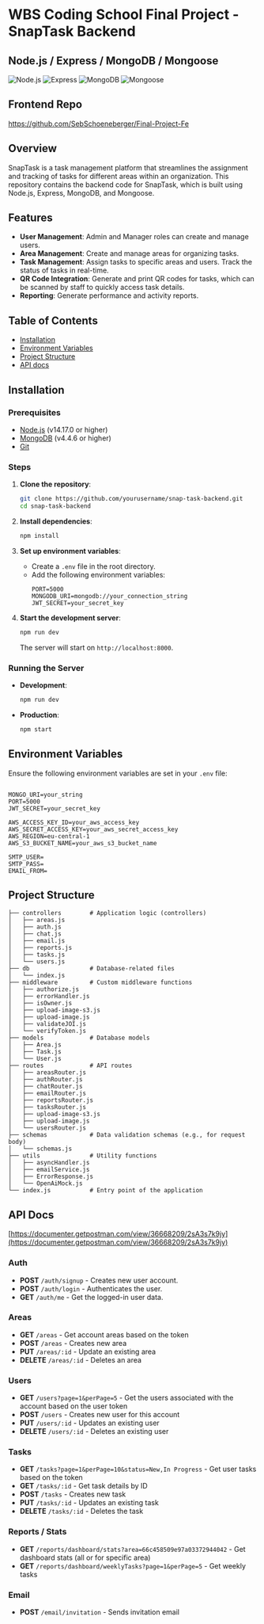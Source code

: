 # WBS Coding School Final Project - SnapTask Backend

## Node.js / Express / MongoDB / Mongoose
![Node.js](https://img.shields.io/badge/Node.js-v14.17.0-green)
![Express](https://img.shields.io/badge/Express-v4.17.1-blue)
![MongoDB](https://img.shields.io/badge/MongoDB-v4.4.6-brightgreen)
![Mongoose](https://img.shields.io/badge/Mongoose-v5.12.7-red)

## Frontend Repo 
https://github.com/SebSchoeneberger/Final-Project-Fe

## Overview

SnapTask is a task management platform that streamlines the assignment and tracking of tasks for different areas within an organization. This repository contains the backend code for SnapTask, which is built using Node.js, Express, MongoDB, and Mongoose.

## Features

- **User Management**: Admin and Manager roles can create and manage users.
- **Area Management**: Create and manage areas for organizing tasks.
- **Task Management**: Assign tasks to specific areas and users. Track the status of tasks in real-time.
- **QR Code Integration**: Generate and print QR codes for tasks, which can be scanned by staff to quickly access task details.
- **Reporting**: Generate performance and activity reports.

## Table of Contents

- [Installation](#installation)
- [Environment Variables](#environment-variables)
- [Project Structure](#project-structure)
- [API docs](#api-docs)
  
## Installation

### Prerequisites

- [Node.js](https://nodejs.org/) (v14.17.0 or higher)
- [MongoDB](https://www.mongodb.com/) (v4.4.6 or higher)
- [Git](https://git-scm.com/)

### Steps

1. **Clone the repository**:
    ```bash
    git clone https://github.com/yourusername/snap-task-backend.git
    cd snap-task-backend
    ```

2. **Install dependencies**:
    ```bash
    npm install
    ```

3. **Set up environment variables**:
    - Create a `.env` file in the root directory.
    - Add the following environment variables:
      ```env
      PORT=5000
      MONGODB_URI=mongodb://your_connection_string
      JWT_SECRET=your_secret_key
      ```

4. **Start the development server**:
    ```bash
    npm run dev
    ```

   The server will start on `http://localhost:8000`.


### Running the Server

- **Development**: 
    ```bash
    npm run dev
    ```
- **Production**: 
    ```bash
    npm start
    ```



## Environment Variables

Ensure the following environment variables are set in your `.env` file:

```env

MONGO_URI=your_string
PORT=5000
JWT_SECRET=your_secret_key

AWS_ACCESS_KEY_ID=your_aws_access_key
AWS_SECRET_ACCESS_KEY=your_aws_secret_access_key
AWS_REGION=eu-central-1
AWS_S3_BUCKET_NAME=your_aws_s3_bucket_name

SMTP_USER=
SMTP_PASS=
EMAIL_FROM=
```
## Project Structure 

```
├── controllers        # Application logic (controllers)
│   ├── areas.js
│   ├── auth.js
│   ├── chat.js
│   ├── email.js
│   ├── reports.js
│   ├── tasks.js
│   └── users.js
├── db                 # Database-related files
│   └── index.js
├── middleware         # Custom middleware functions
│   ├── authorize.js
│   ├── errorHandler.js
│   ├── isOwner.js
│   ├── upload-image-s3.js
│   ├── upload-image.js
│   ├── validateJOI.js
│   └── verifyToken.js
├── models             # Database models
│   ├── Area.js
│   ├── Task.js
│   └── User.js
├── routes             # API routes
│   ├── areasRouter.js
│   ├── authRouter.js
│   ├── chatRouter.js
│   ├── emailRouter.js
│   ├── reportsRouter.js
│   ├── tasksRouter.js
│   ├── upload-image-s3.js
│   ├── upload-image.js
│   └── usersRouter.js
├── schemas            # Data validation schemas (e.g., for request body)
│   └── schemas.js
├── utils              # Utility functions
│   ├── asyncHandler.js
│   ├── emailService.js
│   ├── ErrorResponse.js
│   └── OpenAiMock.js
└── index.js           # Entry point of the application
```

## API Docs
[https://documenter.getpostman.com/view/36668209/2sA3s7k9jy](https://documenter.getpostman.com/view/36668209/2sA3s7k9jy)

### Auth
- **POST** `/auth/signup` - Creates new user account.
- **POST** `/auth/login` - Authenticates the user.
- **GET** `/auth/me` - Get the logged-in user data.

### Areas
- **GET** `/areas` - Get account areas based on the token
- **POST** `/areas` - Creates new area
- **PUT** `/areas/:id` - Update an existing area
- **DELETE** `/areas/:id` - Deletes an area

### Users
- **GET** `/users?page=1&perPage=5` - Get the users associated with the account based on the user token
- **POST** `/users` - Creates new user for this account
- **PUT** `/users/:id` - Updates an existing user 
- **DELETE** `/users/:id` - Deletes an existing user

### Tasks
- **GET** `/tasks?page=1&perPage=10&status=New,In Progress` - Get user tasks based on the token
- **GET** `/tasks/:id` - Get task details by ID 
- **POST** `/tasks` - Creates new task
- **PUT** `/tasks/:id` - Updates an existing task
- **DELETE** `/tasks/:id` - Deletes the task

### Reports / Stats
- **GET** `/reports/dashboard/stats?area=66c458509e97a03372944042` - Get dashboard stats (all or for specific area)
- **GET** `/reports/dashboard/weeklyTasks?page=1&perPage=5` - Get weekly tasks

### Email
- **POST** `/email/invitation` - Sends invitation email

